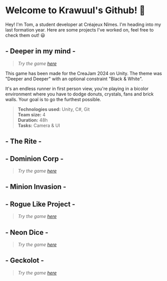 # Welcome to Krawuul's Github! 👋

Hey! I'm Tom, a student developer at Créajeux Nîmes. I'm heading into my last formation year.
Here are some projects I've worked on, feel free to check them out! 😃

<!--## - From The Stars - -->
## - Deeper in my mind -

> *Try the game [here](https://sobriket.itch.io/dimm)*

This game has been made for the CreaJam 2024 on Unity. 
The theme was "Deeper and Deeper" with an optional constraint "Black & White".

It's an endless runner in first person view,
you're playing in a bicolor environment where you have to dodge donuts,
crystals, fans and brick walls. Your goal is to go the furthest possible.

<blockquote>
<b>Technologies used:</b> Unity, C#, Git<br>
<b>Team size:</b> 4<br>
<b>Duration:</b> 48h<br>
<b>Tasks:</b> Camera & UI
</blockquote>

## - The Rite -
## - Dominion Corp -

> *Try the game [here](https://sobriket.itch.io/dominion)*

## - Minion Invasion -
## - Rogue Like Project -

> *Try the game [here](https://sobriket.itch.io/rogue-like-test)*

## - Neon Dice -

> *Try the game [here](https://flegmatik-surf.itch.io/neon-dice)*

## - Geckolot -

> *Try the game [here](https://mathieu-coutant.itch.io/geckolot)*

<!--
**Krawuul/Krawuul** is a ✨ _special_ ✨ repository because its `README.md` (this file) appears on your GitHub profile.

Here are some ideas to get you started:

- 🔭 I’m currently working on ...
- 🌱 I’m currently learning ...
- 👯 I’m looking to collaborate on ...
- 🤔 I’m looking for help with ...
- 💬 Ask me about ...
- 📫 How to reach me: ...
- 😄 Pronouns: ...
- ⚡ Fun fact: ...
-->
